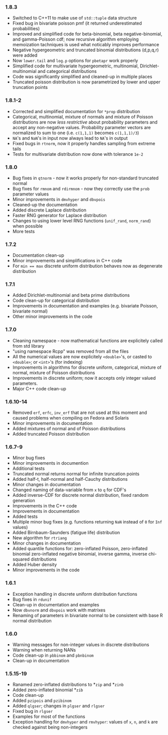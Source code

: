 ### 1.8.3

* Switched to C++11 to make use of `std::tuple` data structure
* Fixed bug in bivariate poisson pmf (it returned underestimated probabilities)
* Improved and simplified code for beta-binomial, beta negative-binomial,
and gamma-Poisson cdf; now recursive algorithm employing memoization tachniques
is used what noticably improves performance
* Negative hypergeometric and truncated binomial distributions (d,p,q,r) were added
* Now `lower.tail` and `log.p` options for `pbetapr` work properly
* Simplified code for multivariate hypergeometric, multinomial,
Dirichlet-multinomial and categorical distributions
* Code was significantly simplified and cleaned-up in multiple places
* Truncated poisson distribution is now parametrized by
  lower and upper truncation points


### 1.8.1-2

* Corrected and simplified documentation for `*prop` distribution
* Categorical, multinomial, mixture of normals and mixture of Poisson
distributions are now *less restrictive* about probability parameters
and accept any non-negative values. Probability parameter vectors are
normalized to sum to one (i.e. `c(1,1,1)` becomes `c(1,1,1)/3`)
* `NA`'s and `NaN`'s in input now always lead to `NA`'s in output
* Fixed bugs in `rtnorm`, now it properly handles sampling from extreme
tails
* Tests for multivariate distribution now done
with tolerance `1e-2`

### 1.8.0

* Bug fixes in `qtnorm` - now it works properly for
non-standard truncated normal
* Bug fixes for `rmnom` and `rdirmnom` - now they correctly
use the `prob` parameter values
* Minor improvements in `dmvhyper` and `dbvpois`
* Cleaned-up the documentation
* Added discrete Laplace distribution
* Faster RNG generator for Laplace distribution
* Changes to using lower level RNG functions
(`unif_rand`, `norm_rand`) when possible
* More tests

### 1.7.2

* Documentation clean-up
* Minor improvements and simplifications in C++ code
* For `min == max` discrete uniform distribution behaves now
as degenerate distribution

### 1.7.1

* Added Dirichlet-multinomial and beta prime distributions
* Code clean-up for categorical distribution
* Improvements in documentation and examples (e.g. bivariate Poisson,
bivariate normal)
* Other minor improvements in the code

### 1.7.0

* Cleaning namespace - now mathematical functions are explicitely
called from std library
* "using namespace Rcpp" was removed from all the files
* All the numerical values are now explicitely `<double>`'s,
or casted to `<double>`; or `<int>`'s (for indexing)
* Improvements in algorithms for discrete uniform, categorical,
mixture of normal, mixture of Poisson distributions
* Improvements in discrete uniform; now it accepts only integer
valued parameters.
* Major C++ code clean-up

### 1.6.10-14

* Removed `erf`, `erfc`, `inv_erf` that are not used at this moment and
caused problems when compiling on Fedora and Solaris
* Minor improvements in documentation
* Added mixtures of normal and of Poisson distributions
* Added truncated Poisson distribution

### 1.6.7-9

* Minor bug fixes
* Minor improvements in documention
* Additional tests
* Truncated normal returns normal for infinite truncation points
* Added half-t, half-normal and half-Cauchy distributions
* Minor changes in documentation
* Changed naming of data-variable from `x` to `q` for CDF's
* Added inverse-CDF for discrete normal distribution, fixed 
random generation
* Improvements in the C++ code
* Improvements in documentation
* Added tests
* Multiple minor bug fixes (e.g. functions returning `NaN`
                            instead of `0` for `Inf` values)
* Added Birnbaum-Saunders (fatigue life) distribution
* New algorithm for `rtriang`
* Minor changes in documentation
* Added quantile functions for: zero-inflated Poisson, zero-inflated binomial
zero-inflated negative binomial, inverse gamma, inverse chi-squared
distributions
* Added Huber density
* Minor improvements in the code

### 1.6.1

* Exception handling in discrete uniform distribution functions
* Bug fixes in `rdunif`
* Clean-up in documentation and examples
* Now `dbvnorm` and `dbvpois` work with matrixes
* Renaming of parameters in bivariate normal to be consistent with
base R normal distribution

### 1.6.0

* Warning messages for non-integer values in discrete distributions
* Warning when returning NANs
* Code clean-up in `pbbinom` and `pbnbinom`
* Clean-up in documentation

### 1.5.15-19

* Ranamed zero-inflated distributions to *`zip` and *`zinb`
* Added zero-inflated binomial *`zib`
* Code clean-up
* Added `pzipois` and `pzibinom`
* Added `qlgser`; changes in `plgser` and `rlgser`
* Fixed bug in `rlgser`
* Examples for most of the functions
* Exception handling for `dmvhyper` and `rmvhyper`: values of `x`, `n`,
and `k` are checked against being non-integers

